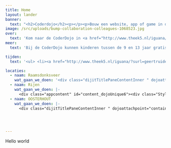 ```yaml
---
title: Home
layout: lander
banner:
  text: "<h2>Coderdojo</h2><p></p><p>Bouw een website, app of game in de Coderdojo.</p>"
image: /src/uploads/bump-collaboration-colleagues-1068523.jpg
over: 
  text: 'Kom naar de CoderDojo in <a href="http://www.theek5.nl/iguana/?surl=Gilze-en-rijen" target="_blank"><span style="color:#ff7320;">bibliotheek Rijen</span></a>, <a href="http://www.theek5.nl/iguana/?surl=geertruidenberg" target="_blank">bibliotheek Raamsdonksveer</a> en in Oosterhout op basisschool <a href="http://www.basisschooldekameleon.nl/" target="_blank"><span style="color:#ff7320;">De Kameleon</span></a> of Kindcentrum <a href="http://ontdekking.net/" target="_blank"><span style="color:#ff7320;">De Ontdekking</span></a>.&nbsp;'
meer: 
  text: 'Bij de CoderDojo kunnen kinderen tussen de 9 en 13 jaar gratis leren programmeren. Bouw aan websites of apps en leer hoe je een robot laat doen wat jij wilt! We gaan niet alleen games maken, maar natuurlijk ook games spelen! Kom naar CoderDojo en deel je kennis met de andere kinderen. <strong>Breng je eigen laptop mee (alleen in Rijen en in Raamsdonksveer). </strong>Eventueel hebben we in Raamsdonksveer ook een beperkt aantal laptops ter beschikking voor kinderen die geen laptop hebben). Aan de slag!' 

tijden:
  text: '<ul> <li><a href="http://www.theek5.nl/iguana/?surl=geertruidenberg" target="_blank">Rijen</a><strong>. Alle activiteiten zijn op de woensdagmiddagen (maandelijks van oktober t/m april) </strong>om 13.30 uur (tot 15.30 uur). <a href="https://theek5.lerendoeje.nu/activiteiten/?pi=42&amp;plaats=5" target="_blank"><span style="color:#ff7320;">Aanmelden is nodig</span></a><br> &nbsp;</li> <li><a href="http://www.theek5.nl/iguana/?surl=raamsdonksveer" target="_blank">Raamsdonksveer</a>. <strong>Alle activiteiten zijn op de woensdagmiddagen (maandelijks van oktober t/m april) </strong>om 13.30 uur (tot 15.30 uur). <span style="color:#ff7320;">Aanmelden is nodig</span><br> &nbsp;</li> <li>Basisschool <a href="http://www.basisschooldekameleon.nl/" target="_blank">De Kamelon</a> in Oosterhout.&nbsp;<strong>Alle activiteiten zijn op de woensdagmiddagen (maandelijks van oktober t/m april) </strong>om 15.00 uur (tot 16.30 uur).&nbsp; <span style="color:#ff7320;">Aanmelden is nodig</span><br> &nbsp;</li> <li>asisschool <a href="http://ontdekking.net/" target="_blank">De Ontdekking</a> in Oosterhout<strong>. Alle activiteiten zijn op de woensdagmiddagen (maandelijks van oktober t/m april) </strong>om 15.00 uur (tot 16.30 uur).&nbsp; <span style="color:#ff7320;">Aanmelden is nodig</span></li> </ul>'

locaties:
  - naam: Raamsdonksveer
    wat_gaan_we_doen: '<div class="dijitTitlePaneContentInner " dojoattachpoint="containerNode" wairole="region" role="region" aria-labelledby=""><div class="appcontent" id="content_dojoUnique2"><p>Tijdens de Coderdojo leer je werken met <strong>Scratch</strong>.Het is een programmeertaal waarmee je onder andere je eigen interactieve animaties, spelletjes en muziek kunt maken. Die kun je ook online delen met vrienden en familie als een Scratch-project .<br> &nbsp;</p> <div class="StyleListDot"> <ul> <li>10 oktober 2018 - <strong>Programmeer met Scratch</strong><strong> - 1</strong>&nbsp;<br> &nbsp;</li> <li>14 november 2018<strong> </strong>-<strong>&nbsp;Programmeer met Scratch</strong> - <strong>2&nbsp;</strong><br> &nbsp;</li> <li>19 december 2018<strong> - Programmeer Scratch</strong><strong>- 3</strong>&nbsp;<br> &nbsp;</li> </ul> <div class="StyleListDot"> <ul> <li>9 januari 2019 - <strong>Programmeer met Scratch </strong><strong>- 4&nbsp;</strong><br> &nbsp;</li> </ul> <div class="StyleListDot"> <ul> <li>13 februari 2019<strong> - Programmeer met Scratch</strong><strong> - 5</strong><br> &nbsp;</li> <li>13 maart 2019<strong> - Programmeer met Scratch</strong><strong> - 6 </strong><br> &nbsp;</li> <li>10 april 2019<strong> - Programmeer met Scratch</strong><strong> - 7 </strong></li> </ul> <div class="StyleListDot"> <p><br> Je kunt je per datum opgeven.</p> </div> </div> </div> </div> </div></div>'
  - naam: Rijen
    wat_gaan_we_doen: |- 
      <div class="appcontent" id="content_dojoUnique6"><div class="StyleListDot"> <ul> <li>10 oktober 2018 - <strong><strong>Programmeren met Arduino - 1 </strong>Maak een led-lampjes circuit</strong>. Lukt het je ook nog om een leuk geluidje toe te voegen? Laat een microcomputer reageren op z'n omgeving. Je kunt hiermee fantastische projecten bouwen en programmeren.<br> &nbsp;</li> <li>14 november 2018<strong> - Programmeren met Arduino - 2 Maak je eigen verkeerslicht </strong><br> Laat een microcomputer reageren op z'n omgeving. Je kunt hiermee fantastische projecten bouwen en programmeren.<br> &nbsp;</li> <li>19 december 2018<strong> - Programmeren met Arduino - 3 Maak een alarm.</strong> Werkt jouw alarm? Laat een microcomputer reageren op z'n omgeving. Je kunt hiermee fantastische projecten bouwen en programmeren.<br> &nbsp;</li> </ul> <div class="StyleListDot"> <ul> <li>9 januari 2019<strong> - </strong>&nbsp;<span style="color: rgb(255, 115, 32);"> </span><strong>Programmeren met Arduino - 4 Hack the mole en Maak een spel Hack the mole. </strong><br> <strong>&nbsp;</strong></li> <li>13 februari 2019<strong> - Bouw je eigen website&nbsp;- 1 </strong><strong>Programmeer met Nanonauten en bouw een website </strong>voor de band van Dojo Nano met html, Javascript en CSS<strong> - 1</strong><br> &nbsp;</li> <li>13 maart 2019<strong> - Bouw je eigen website&nbsp;- 2 Programmeer met Nanonauten en bouw een website </strong>voor de band van Dojo Nano met html, Javascript en CSS - <strong>2</strong><br> <br> &nbsp;</li> <li>10 april 2019<strong> - Bouw je eigen website&nbsp;- 3 Programmeer met Nanonauten en bouw een website </strong>voor de band van Dojo Nano met html, Javascript en CSS<strong> - 3</strong><br> <br> &nbsp;</li> </ul> <p><br> Je kunt je per datum opgeven.</p> </div> </div> </div>
  - naam: OOSTERHOUT
    wat_gaan_we_doen: |- 
      <div class="dijitTitlePaneContentInner " dojoattachpoint="containerNode" wairole="region" role="region" aria-labelledby=""><div class="appcontent" id="content_dojoUnique17"><p>Tijdens de Coderdojo leer je de Nanonauten kennen. Zij hebben een eigen Dojo Nano opgezet, waar ze leren hoe ze een website bouwen voor hun eigen band. Jij leert met dit boek hoe je je eigen website bouwt met behulp van HTML, CSS en JavaScript - en hoe je en CoderDojo Nano begint met je vrienden. Websites maken is gemakkelijk en leuk!<br> &nbsp;</p> <p><strong>Kindcentrum de Ontdekking</strong><br> &nbsp;</p> <div class="StyleListDot"> <ul> <li>10 oktober 2018 - <strong>Programmeer met Nanonauten en bouw een website </strong>voor de band van Dojo Nano met html, Javascript en CSS<strong> - 1</strong><br> &nbsp;</li> <li>7 november 2018<strong> </strong>-<strong>&nbsp;Programmeer met Nanonauten en bouw een website </strong>voor de band van Dojo Nano met html, Javascript en CSS - <strong>2</strong><br> &nbsp;</li> <li>12 december 2018<strong> - Programmeer met Nanonauten en bouw een website </strong>voor de band van Dojo Nano met html, Javascript en CSS<strong> - 3</strong>&nbsp;<br> &nbsp;</li> <li>16 januari 2019<strong> - Programmeer met Nanonauten en bouw een website </strong>voor de band van Dojo Nano met html, Javascript en CSS<strong> - 4</strong>&nbsp;<br> &nbsp;</li> <li>13 februari 2019<strong> - Programmeer met Nanonauten en bouw een website </strong>voor de band van Dojo Nano met html, Javascript en CSS<strong> - 5</strong><br> &nbsp;</li> <li>20 maart 2019<strong> - Programmeer met Nanonauten en bouw een website </strong>voor de band van Dojo Nano met html, Javascript en CSS<strong> - 6</strong><br> &nbsp;</li> <li>3 april 2019<strong> - Programmeer met Nanonauten en bouw een website </strong>voor de band van Dojo Nano met html, Javascript en CSS<strong> - 7</strong><br> &nbsp;</li> </ul> <strong>OBS De Kameleon</strong><br> &nbsp; <div class="StyleListDot"> <ul> <li>24 oktober 2018 - <strong>Programmeer met Nanonauten en bouw een website </strong>voor de band van Dojo Nano met html, Javascript en CSS<strong> - 1 </strong><br> &nbsp;</li> </ul> <div class="StyleListDot"> <ul> <li>21 november 2018<strong> - Programmeer met Nanonauten en bouw een website </strong>voor de band van Dojo Nano met html, Javascript en CSS<strong> - 2 &nbsp;</strong><br> &nbsp;</li> <li>30 januari 2019<strong> - Programmeer met Nanonauten en bouw een website </strong>voor de band van Dojo Nano met html, Javascript en CSS<strong> - 4 </strong><br> &nbsp;</li> <li>27 februari 2019<strong> - Programmeer met Nanonauten en bouw een website </strong>voor de band van Dojo Nano met html, Javascript en CSS<strong> - 5</strong><br> &nbsp;</li> <li>27 maart 2019<strong> - Programmeer met Nanonauten en bouw een website </strong>voor de band van Dojo Nano met html, Javascript en CSS<strong> - 6 </strong><br> &nbsp;</li> <li>17 april 2019<strong> - Programmeer met Nanonauten en bouw een website </strong>voor de band van Dojo Nano met html, Javascript en CSS<strong> - 7 I </strong><a href="https://theek5.lerendoeje.nu/activiteiten/482235.Kom-programmeren---Coderdojo-Kameleon-Oosterhout.-Maak-een-website-7.html" target="_blank"><span style="color:#ff7320;">Reserveer</span></a></li> </ul> <div class="StyleListDot"> <p><br> Je kunt je per datum opgeven.</p> </div> </div> </div> </div> </div></div>
  
  


---
```

Hello world